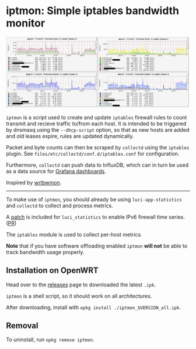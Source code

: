 # iptmon: Simple iptables bandwidth monitor

![graph](./graph.png)

`iptmon` is a script used to create and update `iptables` firewall rules to count transmit and recieve traffic to/from each host. It is intended to be triggered by dnsmasq using the `--dhcp-script` option, so that as new hosts are added and old leases expire, rules are updated dynamically.

Packet and byte counts can then be scraped by `collectd` using the `iptables` plugin. See `files/etc/collectd/conf.d/iptables.conf` for configuration.

Furthermore, `collectd` can push data to InfluxDB, which can in turn be used as a data source for [Grafana dashboards](https://github.com/oofnikj/docker-openwrt/tree/master/monitoring).

Inspired by [wrtbwmon](https://github.com/pyrovski/wrtbwmon).

---

To make use of `iptmon`, you should already be using `luci-app-statistics` and `collectd` to collect and process metrics.

A [patch](files/usr/lib/lua/luci/statistics/rrdtool/definitions/ip6tables.lua) is included for `luci_statistics` to enable IPv6 firewall time series. ([PR](https://github.com/openwrt/luci/pull/3763))

The `iptables` module is used to collect per-host metrics.


**Note** that if you have software offloading enabled `iptmon` **will not** be able to track bandwidth usage properly.

## Installation on OpenWRT

Head over to the [releases](https://github.com/oofnikj/iptmon/releases) page to downloaded the latest `.ipk`.

`iptmon` is a shell script, so it should work on all architectures.

After downloading, install with `opkg install ./iptmon_$VERSION_all.ipk`.

## Removal
To uninstall, run `opkg remove iptmon`.